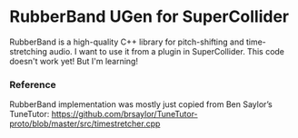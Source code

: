 # RubberBand UGen for SuperCollider

RubberBand is a high-quality C++ library for pitch-shifting and time-stretching audio. I want to use it from a plugin in SuperCollider. This code doesn't work yet! But I'm learning!

### Reference

RubberBand implementation was mostly just copied from Ben Saylor’s TuneTutor:
https://github.com/brsaylor/TuneTutor-proto/blob/master/src/timestretcher.cpp

